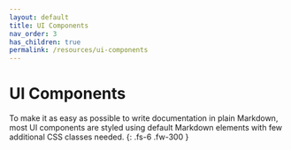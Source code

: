 ```yaml
---
layout: default
title: UI Components
nav_order: 3
has_children: true
permalink: /resources/ui-components
---
```


# UI Components

To make it as easy as possible to write documentation in plain Markdown, most UI components are styled using default Markdown elements with few additional CSS classes needed.
{: .fs-6 .fw-300 }
